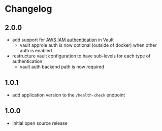 # Changelog

## 2.0.0

- add support for [AWS IAM authentication](https://www.vaultproject.io/docs/auth/aws.html) in Vault
  - vault approle auth is now optional (outside of docker) when other auth is enabled
- restructure vault configuration to have sub-levels for each type of authentication
  - vault auth backend path is now required


## 1.0.1

- add application version to the `/health-check` endpoint


## 1.0.0

- Initial open source release